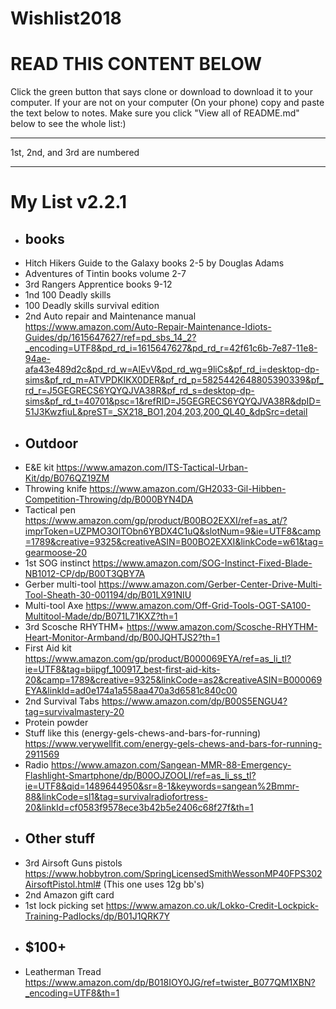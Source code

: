 # Wishlist2018
<h1>READ THIS CONTENT BELOW</h1>                                                                                                          
Click the green button that says clone or download to download it to your computer.
If your are not on your computer (On your phone) copy and paste the text below to notes.
Make sure you click "View all of README.md" below to see the whole list:)
<hr />
1st, 2nd, and 3rd are numbered
<hr />
<h1>My List v2.2.1</h1>

* ## books
* Hitch Hikers Guide to the Galaxy books 2-5 by Douglas Adams
* Adventures of Tintin books volume 2-7
* 3rd Rangers Apprentice books 9-12
* 1nd 100 Deadly skills
* 100 Deadly skills survival edition
* 2nd Auto repair and Maintenance manual https://www.amazon.com/Auto-Repair-Maintenance-Idiots-Guides/dp/1615647627/ref=pd_sbs_14_2?_encoding=UTF8&pd_rd_i=1615647627&pd_rd_r=42f61c6b-7e87-11e8-94ae-afa43e489d2c&pd_rd_w=AlEvV&pd_rd_wg=9liCs&pf_rd_i=desktop-dp-sims&pf_rd_m=ATVPDKIKX0DER&pf_rd_p=5825442648805390339&pf_rd_r=J5GEGRECS6YQYQJVA38R&pf_rd_s=desktop-dp-sims&pf_rd_t=40701&psc=1&refRID=J5GEGRECS6YQYQJVA38R&dpID=51J3KwzfiuL&preST=_SX218_BO1,204,203,200_QL40_&dpSrc=detail
* ## Outdoor
* E&E kit https://www.amazon.com/ITS-Tactical-Urban-Kit/dp/B076QZ19ZM
* Throwing knife https://www.amazon.com/GH2033-Gil-Hibben-Competition-Throwing/dp/B000BYN4DA
* Tactical pen https://www.amazon.com/gp/product/B00BO2EXXI/ref=as_at/?imprToken=UZPMO3OlTObn6YBDX4C1uQ&slotNum=9&ie=UTF8&camp=1789&creative=9325&creativeASIN=B00BO2EXXI&linkCode=w61&tag=gearmoose-20
* 1st SOG instinct https://www.amazon.com/SOG-Instinct-Fixed-Blade-NB1012-CP/dp/B00T3QBY7A
* Gerber multi-tool https://www.amazon.com/Gerber-Center-Drive-Multi-Tool-Sheath-30-001194/dp/B01LX91NIU
* Multi-tool Axe https://www.amazon.com/Off-Grid-Tools-OGT-SA100-Multitool-Made/dp/B071L71KXZ?th=1
* 3rd Scosche RHYTHM+ https://www.amazon.com/Scosche-RHYTHM-Heart-Monitor-Armband/dp/B00JQHTJS2?th=1
* First Aid kit https://www.amazon.com/gp/product/B000069EYA/ref=as_li_tl?ie=UTF8&tag=biipgf_100917_best-first-aid-kits-20&camp=1789&creative=9325&linkCode=as2&creativeASIN=B000069EYA&linkId=ad0e174a1a558aa470a3d6581c840c00
* 2nd Survival Tabs https://www.amazon.com/dp/B00S5ENGU4?tag=survivalmastery-20
* Protein powder
* Stuff like this (energy-gels-chews-and-bars-for-running) https://www.verywellfit.com/energy-gels-chews-and-bars-for-running-2911569
* Radio https://www.amazon.com/Sangean-MMR-88-Emergency-Flashlight-Smartphone/dp/B00OJZOOLI/ref=as_li_ss_tl?ie=UTF8&qid=1489644950&sr=8-1&keywords=sangean%2Bmmr-88&linkCode=sl1&tag=survivalradiofortress-20&linkId=cf0583f9578ece3b42b5e2406c68f27f&th=1
* ## Other stuff
* 3rd Airsoft Guns pistols https://www.hobbytron.com/SpringLicensedSmithWessonMP40FPS302AirsoftPistol.html# (This one uses 12g bb's)
* 2nd Amazon gift card
* 1st lock picking set https://www.amazon.co.uk/Lokko-Credit-Lockpick-Training-Padlocks/dp/B01J1QRK7Y
* ## $100+ 
* Leatherman Tread https://www.amazon.com/dp/B018IOY0JG/ref=twister_B077QM1XBN?_encoding=UTF8&th=1
